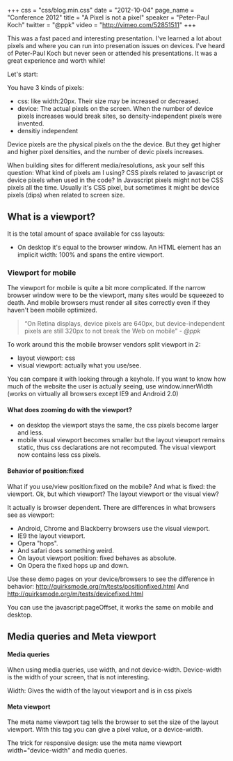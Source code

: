 +++
css = "css/blog.min.css"
date = "2012-10-04"
page_name = "Conference 2012"
title = "A Pixel is not a pixel"
speaker = "Peter-Paul Koch"
twitter = "@ppk"
video = "http://vimeo.com/52851511"
+++
<p>This was a fast paced and interesting presentation. I've learned a lot about pixels and where you can run into presenation issues on devices. I've heard of Peter-Paul Koch but never seen or attended his presentations. It was a great experience and worth while!</p><p>Let's start:</p><p>You have 3 kinds of pixels:</p><ul><li>css: like width:20px. Their size may be increased or decreased.</li><li>device: The actual pixels on the screen. When the number of device pixels increases would break sites, so density-independent pixels were invented.</li><li>densitiy independent</li></ul><p>Device pixels are the physical pixels on the the device. But they get higher and higher pixel densities, and the number of devic pixels increases.</p><p>When building sites for different media/resolutions, ask your self this question: What kind of pixels am I using? CSS pixels related to javascript or device pixels when used in the code? In Javascript pixels might not be CSS pixels all the time. Usually it's CSS pixel, but sometimes it might be device pixels (dips) when related to screen size.</p><h2>What is a viewport?</h2><p>It is the total amount of space available for css layouts:</p><ul><li>On desktop it's equal to the browser window. An HTML element has an implicit width: 100% and spans the entire viewport.</li></ul><h3>Viewport for mobile</h3><p>The viewport for mobile is quite a bit more complicated. If the narrow browser window were to be the viewport, many sites would be squeezed to death. And mobile browsers must render all sites correctly even if they haven't been mobile optimized.</p><blockquote>&ldquo;On Retina displays, device pixels are 640px, but device-independent pixels are still 320px to not break the Web on mobile&rdquo; <cite>- @ppk</cite></blockquote><p>To work around this the mobile browser vendors split viewport in 2:</p><ul><li>layout viewport: css</li><li>visual viewport: actually what you use/see.</li></ul><p>You can compare it with looking through a keyhole. If you want to know how much of the website the user is actually seeing, use window.innerWidth (works on virtually all browsers except IE9 and Android 2.0)</p><h4>What does zooming do with the viewport?</h4><ul><li>on desktop the viewport stays the same, the css pixels become larger and less.</li><li>mobile visual viewport becomes smaller but the layout viewport remains static, thus css declarations are not recomputed. The visual viewport now contains less css pixels.</li></ul><h4>Behavior of position:fixed</h4><p>What if you use/view position:fixed on the mobile? And what is fixed: the viewport. Ok, but which viewport? The layout viewport or the visual view?</p><p>It actually is browser dependent. There are differences in what browsers see as viewport:</p><ul><li>Android, Chrome and Blackberry browsers use the visual viewport.</li><li>IE9 the layout viewport.</li><li>Opera "hops".</li><li>And safari does something weird.</li><li>On layout viewport position: fixed behaves as absolute.</li><li>On Opera the fixed hops up and down.</li></ul><p>Use these demo pages on your device/browsers to see the difference in behavior: <a href="http://quirksmode.org/m/tests/positionfixed.html">http://quirksmode.org/m/tests/positionfixed.html</a> And <a href="http://quirksmode.org/m/tests/devicefixed.html">http://quirksmode.org/m/tests/devicefixed.html</a></p><p>You can use the javascript:pageOffset, it works the same on mobile and desktop.</p><h2>Media queries and Meta viewport</h2><h4>Media queries</h4><p>When using media queries, use width, and not device-width. Device-width is the width of your screen, that is not interesting.</p><p>Width: Gives the width of the layout viewport and is in css pixels</p><h4>Meta viewport</h4><p>The meta name viewport tag tells the browser to set the size of the layout viewport. With this tag you can give a pixel value, or a device-width.</p><p>The trick for responsive design: use the meta name viewport width="device-width" and media queries.</p>

